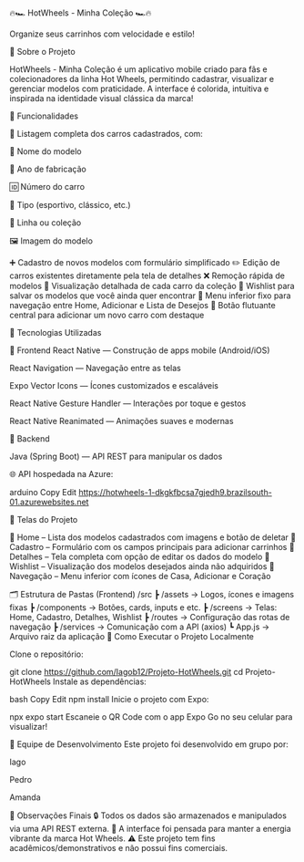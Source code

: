 🔥🏎️ HotWheels - Minha Coleção 🏎️🔥

Organize seus carrinhos com velocidade e estilo!

🏁 Sobre o Projeto

HotWheels - Minha Coleção é um aplicativo mobile criado para fãs e colecionadores da linha Hot Wheels, permitindo cadastrar, visualizar e gerenciar modelos com praticidade. A interface é colorida, intuitiva e inspirada na identidade visual clássica da marca!

🚙 Funcionalidades

📂 Listagem completa dos carros cadastrados, com:

🧾 Nome do modelo

📅 Ano de fabricação

🆔 Número do carro

🚗 Tipo (esportivo, clássico, etc.)

🧃 Linha ou coleção

🖼️ Imagem do modelo

➕ Cadastro de novos modelos com formulário simplificado
✏️ Edição de carros existentes diretamente pela tela de detalhes
❌ Remoção rápida de modelos
📝 Visualização detalhada de cada carro da coleção
🌟 Wishlist para salvar os modelos que você ainda quer encontrar
📱 Menu inferior fixo para navegação entre Home, Adicionar e Lista de Desejos
🎯 Botão flutuante central para adicionar um novo carro com destaque

🧠 Tecnologias Utilizadas

📱 Frontend
React Native — Construção de apps mobile (Android/iOS)

React Navigation — Navegação entre as telas

Expo Vector Icons — Ícones customizados e escaláveis

React Native Gesture Handler — Interações por toque e gestos

React Native Reanimated — Animações suaves e modernas

🔗 Backend

Java (Spring Boot) — API REST para manipular os dados

🌐 API hospedada na Azure:

arduino
Copy
Edit
https://hotwheels-1-dkgkfbcsa7gjedh9.brazilsouth-01.azurewebsites.net

📱 Telas do Projeto

📌 Home – Lista dos modelos cadastrados com imagens e botão de deletar
📌 Cadastro – Formulário com os campos principais para adicionar carrinhos
📌 Detalhes – Tela completa com opção de editar os dados do modelo
📌 Wishlist – Visualização dos modelos desejados ainda não adquiridos
📌 Navegação – Menu inferior com ícones de Casa, Adicionar e Coração

🗂️ Estrutura de Pastas (Frontend)
/src
 ┣ /assets           → Logos, ícones e imagens fixas
 ┣ /components       → Botões, cards, inputs e etc.
 ┣ /screens          → Telas: Home, Cadastro, Detalhes, Wishlist
 ┣ /routes           → Configuração das rotas de navegação
 ┣ /services         → Comunicação com a API (axios)
 ┗ App.js            → Arquivo raiz da aplicação
🚀 Como Executar o Projeto Localmente

Clone o repositório:

git clone https://github.com/Iagob12/Projeto-HotWheels.git
cd Projeto-HotWheels
Instale as dependências:

bash
Copy
Edit
npm install
Inicie o projeto com Expo:

npx expo start
Escaneie o QR Code com o app Expo Go no seu celular para visualizar!

👥 Equipe de Desenvolvimento
Este projeto foi desenvolvido em grupo por:

Iago

Pedro

Amanda

🏁 Observações Finais
🔒 Todos os dados são armazenados e manipulados via uma API REST externa.
🎨 A interface foi pensada para manter a energia vibrante da marca Hot Wheels.
⚠️ Este projeto tem fins acadêmicos/demonstrativos e não possui fins comerciais.
